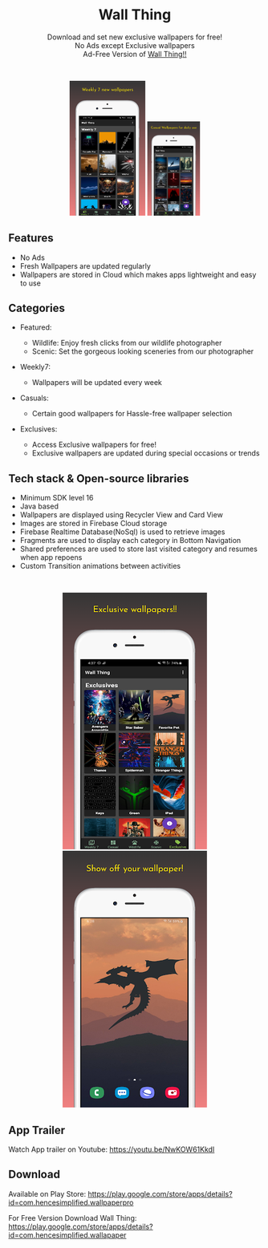 <h1 align="center">Wall Thing</h1>

<p align="center">
  Download and set new exclusive wallpapers for free!</br>
  No Ads except Exclusive wallpapers</br>
  Ad-Free Version of <a href="https://github.com/praveen05git/WallThing">Wall Thing!!</a></br>
</p>
</br>

<p align="center">
  <img src="https://raw.githubusercontent.com/praveen05git/WallThing/master/screenshots/wallthing1.png" width="30%"/>
  <img src="https://raw.githubusercontent.com/praveen05git/WallThing/master/screenshots/wallthing2.png" width="21%"/>
</p>

## Features
- No Ads
- Fresh Wallpapers are updated regularly
- Wallpapers are stored in Cloud which makes apps lightweight and easy to use

## Categories
* Featured:
  * Wildlife: Enjoy fresh clicks from our wildlife photographer
  * Scenic: Set the gorgeous looking sceneries from our photographer

* Weekly7:
  * Wallpapers will be updated every week

* Casuals:
  * Certain good wallpapers for Hassle-free wallpaper selection

* Exclusives:
  * Access Exclusive wallpapers for free!
  * Exclusive wallpapers are updated during special occasions or trends

## Tech stack & Open-source libraries
- Minimum SDK level 16
- Java based
- Wallpapers are displayed using Recycler View and Card View
- Images are stored in Firebase Cloud storage
- Firebase Realtime Database(NoSql) is used to retrieve images
- Fragments are used to display each category in Bottom Navigation
- Shared preferences are used to store last visited category and resumes when app repoens
- Custom Transition animations between activities
</br>

<p align="center">
  <img src="https://raw.githubusercontent.com/praveen05git/WallThing/master/screenshots/wallthing3.png"/>
  <img src="https://raw.githubusercontent.com/praveen05git/WallThing/master/screenshots/wallthing4.png"/>
</p>

## App Trailer
Watch App trailer on Youtube: https://youtu.be/NwKOW61KkdI
</br>

## Download
Available on Play Store: https://play.google.com/store/apps/details?id=com.hencesimplified.wallpaperpro 
</br>

For Free Version Download Wall Thing: https://play.google.com/store/apps/details?id=com.hencesimplified.wallapaper
</br>
